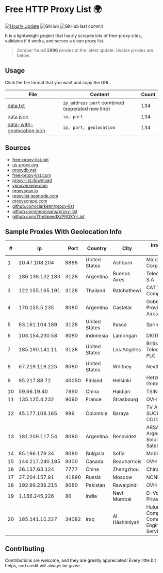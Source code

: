
# Free HTTP Proxy List 🌍

[![Hourly Update](https://github.com/mertguvencli/http-proxy-list/actions/workflows/main.yml/badge.svg?branch=main)](https://github.com/mertguvencli/http-proxy-list/actions/workflows/main.yml)
![GitHub](https://img.shields.io/github/license/mertguvencli/http-proxy-list)
![GitHub last commit](https://img.shields.io/github/last-commit/mertguvencli/http-proxy-list)

It is a lightweight project that hourly scrapes lots of free-proxy sites, validates if it works, and serves a clean proxy list.


> Scraper found **2996** proxies at the latest update. Usable proxies are below.

## Usage

Click the file format that you want and copy the URL.


|File|Content|Count|
|----|-------|-----|
|[data.txt](https://raw.githubusercontent.com/mertguvencli/http-proxy-list/main/proxy-list/data.txt)|`ip_address:port` combined (seperated new line)|134|
|[data.json](https://raw.githubusercontent.com/mertguvencli/http-proxy-list/main/proxy-list/data.json)|`ip, port`|134|
|[data-with-geolocation.json](https://raw.githubusercontent.com/mertguvencli/http-proxy-list/main/proxy-list/data-with-geolocation.json)|`ip, port, geolocation`|134|

## Sources

* [free-proxy-list.net](https://free-proxy-list.net)
* [us-proxy.org](https://www.us-proxy.org)
* [proxydb.net](http://proxydb.net)
* [free-proxy-list.com](https://free-proxy-list.com/?page=&port=&type%5B%5D=http&type%5B%5D=https&up_time=0&search=Search)
* [proxy-list.download](https://www.proxy-list.download/HTTP)
* [vpnoverview.com](https://vpnoverview.com/privacy/anonymous-browsing/free-proxy-servers)
* [proxyscan.io](https://www.proxyscan.io)
* [proxylist.geonode.com](https://proxylist.geonode.com/api/proxy-list?limit=300&page=1&sort_by=lastChecked&sort_type=desc&protocols=http,https)
* [proxyscrape.com](https://api.proxyscrape.com/v2/?request=displayproxies&protocol=http&timeout=10000&country=all&ssl=all&anonymity=all)
* [github.com/clarketm/proxy-list](https://raw.githubusercontent.com/clarketm/proxy-list/master/proxy-list-raw.txt)
* [github.com/monosans/proxy-list](https://raw.githubusercontent.com/monosans/proxy-list/main/proxies/http.txt)
* [github.com/TheSpeedX/PROXY-List](https://raw.githubusercontent.com/TheSpeedX/PROXY-List/master/http.txt)


## Sample Proxies With Geolocation Info

|#|Ip|Port|Country|City|Internet Service Provider|
|-|--|----|-------|----|-------------------------|
|1|20.47.108.204|8888|United States|Ashburn|Microsoft Corporation|
|2|186.138.132.183|3128|Argentina|Buenos Aires|Telecom Argentina S.A|
|3|122.155.165.191|3128|Thailand|Ratchathewi|CAT Telecom Public Company Limited|
|4|170.155.5.235|8080|Argentina|Castelar|Gobernacion de la Provincia de Buenos Aires|
|5|63.161.104.189|3128|United States|Itasca|Sprint|
|6|103.154.230.58|8080|Indonesia|Lamongan|DIGITNET|
|7|185.190.141.11|3128|United States|Los Angeles|British Telecommunications PLC|
|8|67.219.118.225|8080|United States|Whitney|Nextlink Broadband|
|9|95.217.88.72|40050|Finland|Helsinki|Hetzner Online GmbH|
|10|59.66.19.40|7890|China|Haidian|TSINGHUA|
|11|135.125.4.232|9090|France|Strasbourg|OVH SAS|
|12|45.177.108.165|999|Colombia|Baraya|TV AZTECA SUCURSAL COLOMBIA|
|13|181.209.117.54|8080|Argentina|Benavidez|ARSAT - Empresa Argentina de Soluciones Satelitales S.A|
|14|85.196.179.34|8080|Bulgaria|Sofia|Mobiltel BNG|
|15|144.217.240.185|9300|Canada|Beauharnois|OVH SAS|
|16|36.137.63.124|7777|China|Zhengzhou|China Mobile|
|17|37.204.157.91|41890|Russia|Moscow|NCNET|
|18|192.99.239.215|8080|Pakistan|Rawalpindi|OVH Hosting|
|19|1.186.245.226|80|India|Navi Mumbai|D-VoiS Broadband Private Limited|
|20|185.141.10.227|34082|Iraq|Al Hāshimīyah|Hulum Almustakbal Company Communication Engineering and Services Ltd|



## Contributing

Contributions are welcome, and they are greatly appreciated! Every
little bit helps, and credit will always be given.

